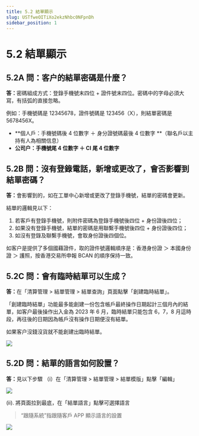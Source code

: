 ```yaml
---
title: 5.2 結單顯示
slug: USTfweOITiXo2ekzNhbc0NFpnDh
sidebar_position: 1
---
```



# 5.2 結單顯示

## 5.2A 問：客户的結單密碼是什麼？

<b>答：</b>密碼組成方式：登錄手機號末四位 + 證件號末四位。密碼中的字母必須大寫，有括弧的直接忽略。 

例如：手機號碼是 12345678，證件號碼是 123456（X），則結單密碼是 5678456X。

- **個人戶：手機號碼後 4 位數字 ＋ 身分證號碼最後 4 位數字  **（聯名戶以主持有人為相關信息）
- **公司户：手機號尾 4 位數字 ＋ CI 尾 4 位數字**

## 5.2B 問：沒有登錄電話，新增或更改了，會否影響到結單密碼？

<b>答：</b>會影響到的，如在工單中心新增或更改了登錄手機號，結單的密碼會更新。

結單的邏輯見以下：

1. 若客戶有登錄手機號，則附件密碼為登錄手機號後四位 + 身份證後四位；
2. 如果没有登錄手機號，結單的密碼是用聯繫手機號後四位 + 身份證後四位；
3. 如沒有登錄及聯繫手機號，會取身份證後四個位。

如客户是提供了多個國藉證件，取的證件號邏輯順序是：香港身份證 ＞ 本國身份證 ＞ 護照，按香港交易所申報 BCAN 的順序保持一致。

## 5.2C 問：會有臨時結單可以生成？

<b>答：</b>在「清算管理 &gt; 結單管理 &gt; 結單查詢」頁面點擊「創建臨時結單」。


「創建臨時結單」功能最多能創建一份包含帳戶最終操作日期起計三個月內的結單，如客户最後操作出入金為 2023 年 6 月，臨時結單只能包含 6，7，8 月這時段，再往後的日期因為帳戶沒有操作日期便沒有結單。


如果客户沒錢沒貨就不能創建出臨時結單。

<img src="/assets/JnOBbpSMtocgUZxGMGzcpXXHnBd.png" src-width="2496" src-height="1312" align="center"/>

## 5.2D 問：結單的語言如何設置？

<b>答：</b>見以下步驟
（i）在「清算管理 &gt; 結單管理 &gt; 結單模版」點擊「編輯」

<img src="/assets/V9JXbMtSKom2IBxZAbDc68JKnbc.png" src-width="1842" src-height="1430" align="center"/>

(ii). 將頁面拉到最底，在「結單語言」點擊可選擇語言

> “跟隨系統”指跟隨客戶 APP 顯示語言的設置

<img src="/assets/EjRFb3LTPohPwKxIvincZC5gnvb.png" src-width="1898" src-height="1430" align="center"/>

